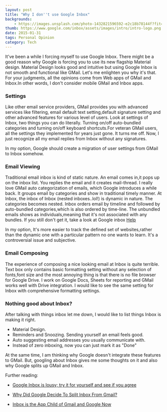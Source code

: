 ```yaml
---
layout: post
title: "Why I don''t use Google Inbox"
backgrounds:
    - https://images.unsplash.com/photo-1432821596592-e2c18b78144f?fit=crop&fm=jpg
thumb: https://www.google.com/inbox/assets/images/intro/intro-logo.png
date: 2015-01-31
tags: Personal Opinion
category: Tech
---
```

It've been a while I forcing myself to use Google Inbox. There might be a good reason why Google is forcing you to use its new flagship Material design. Material Design looks good and intuitive but using Google Inbox is not smooth and functional like GMail. Let's me enlighten you why it's that. For your judgments, all the opinions come from Web apps of GMail and Inbox.In other words, I don't consider mobile GMail and Inbox apps.

### Settings

Like other email service providers, GMail provides you with advanced services like filtering, email default text setting,default signature setting and other advanced features for various level of users. Look at settings of Inbox, two things you can do literally. Turning on/off auto-bundled categories and turning on/off keyboard shortcuts.For veteran GMail users, all the settings they implemented for years just gone. It turns me off. Now, I just recognize all my email replies from Inbox without any signatures. 

In my option, Google should create a migration of user settings from GMail to Inbox somehow. 

### Email Viewing
Traditional email inbox is kind of static nature. An email comes in,it pops up on the inbox list. You replies the email and it creates mail-thread. I really love GMail auto categorization of emails, which Google introduces a while back. It groups email by categories and show in traditional timely manner.
At Inbox, the inbox of Inbox (nested inboxes..lol!) is dynamic in nature. The categories becomes nested. Inbox orders email by timeline and followed by auto-bundled categories,which is also ordered by time-line. The unbundled emails shows as individuals,meaning that it's not associated with any bundles. If you still don't get it, take a look at Google inbox <a href="https://support.google.com/inbox/answer/6050237?p=labels_web&hl=en&rd=1" target="_blank">Help</a>

In my option, It's more easier to track the defined set of websites,rather than the dynamic one with a particular pattern no one wants to learn. It's a controversial issue and subjective.

### Email Composing
The experience of composing a nice looking email at Inbox is quite terrible. Text box only contains basic formatting setting without any selection of fonts,font size and the most annoying thing is that there is no file browser for Google Drive. I work on Google Docs, Sheets for reporting and GMail works well with Drive integration. I would like to see the same setting for Inbox with comprehensive formatting settings.

### Nothing good about Inbox?

After talking with things inbox let me down, I would like to list things Inbox is making it right. 

* Material Design.
* Reminders and Snoozing. Sending yourself an email feels good.
* Auto suggesting email addresses you usually communicate with.
* Instead of zero inboxing, now you can just mark it as "Done"

At the same time, I am thinking why Google doesn't integrate these features to GMail. But, googling about Inbox gives me some thoughts on it and also why Google splits up GMail and Inbox.

Further reading:


* <a href="http://www.greenbot.com/article/2877615/google-inbox-is-lousy-try-it-for-yourself-and-see-if-you-agree.html">Google Inbox is lousy; try it for yourself and see if you agree</a>

* <a href="http://techcrunch.com/2014/11/16/why-did-google-decide-to-split-inbox-from-gmail/">Why Did Google Decide To Split Inbox From Gmail?</a>

* <a href="https://medium.com/backchannel/inbox-is-the-app-child-of-gmail-and-google-now-ef5ff364d65c" target="_blank">Inbox is the App Child of Gmail and Google Now</a>


